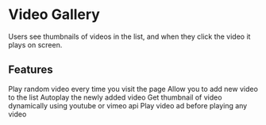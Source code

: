 Video Gallery
==================

Users see thumbnails of videos in the list, and when they click the video it plays on screen.

Features
---------
Play random video every time you visit the page
Allow you to add new video to the list
Autoplay the newly added video
Get thumbnail of video dynamically using youtube or vimeo api
Play video ad before playing any video
